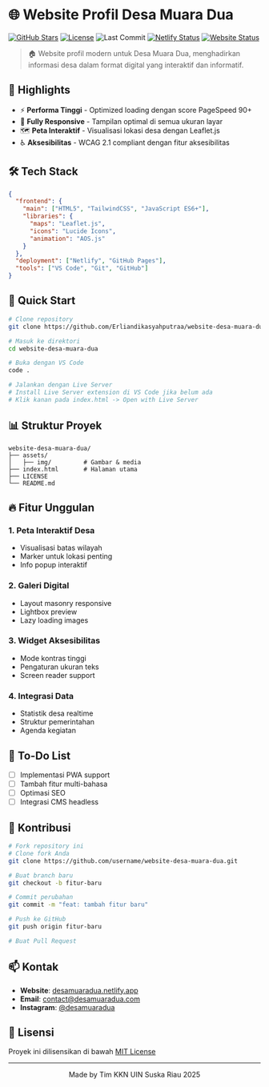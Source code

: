 # 🌐 Website Profil Desa Muara Dua

[![GitHub Stars](https://img.shields.io/github/stars/Erliandikasyahputraa/website-desa-muara-dua?style=flat-square)](https://github.com/Erliandikasyahputraa/website-desa-muara-dua/stargazers)
[![License](https://img.shields.io/github/license/Erliandikasyahputraa/website-desa-muara-dua?style=flat-square)](LICENSE)
![Last Commit](https://img.shields.io/github/last-commit/Erliandikasyahputraa/website-desa-muara-dua?style=flat-square)
[![Netlify Status](https://api.netlify.com/api/v1/badges/your-netlify-site-id/deploy-status)](https://your-netlify-site.netlify.app)
[![Website Status](https://img.shields.io/website?url=https://desamuaradua.netlify.app)](https://desamuaradua.netlify.app)

> 🏠 Website profil modern untuk Desa Muara Dua, menghadirkan informasi desa dalam format digital yang interaktif dan informatif.

## 🌟 Highlights

- ⚡ **Performa Tinggi** - Optimized loading dengan score PageSpeed 90+
- 📱 **Fully Responsive** - Tampilan optimal di semua ukuran layar
- 🗺️ **Peta Interaktif** - Visualisasi lokasi desa dengan Leaflet.js
- ♿ **Aksesibilitas** - WCAG 2.1 compliant dengan fitur aksesibilitas

## 🛠️ Tech Stack

```json
{
  "frontend": {
    "main": ["HTML5", "TailwindCSS", "JavaScript ES6+"],
    "libraries": {
      "maps": "Leaflet.js",
      "icons": "Lucide Icons",
      "animation": "AOS.js"
    }
  },
  "deployment": ["Netlify", "GitHub Pages"],
  "tools": ["VS Code", "Git", "GitHub"]
}
```

## 🚀 Quick Start

```bash
# Clone repository
git clone https://github.com/Erliandikasyahputraa/website-desa-muara-dua.git

# Masuk ke direktori
cd website-desa-muara-dua

# Buka dengan VS Code
code .

# Jalankan dengan Live Server
# Install Live Server extension di VS Code jika belum ada
# Klik kanan pada index.html -> Open with Live Server
```

## 📊 Struktur Proyek

```plaintext
website-desa-muara-dua/
├── assets/
│   ├── img/         # Gambar & media
├── index.html       # Halaman utama
├── LICENSE         
└── README.md
```

## 🔥 Fitur Unggulan

### 1. Peta Interaktif Desa
- Visualisasi batas wilayah
- Marker untuk lokasi penting
- Info popup interaktif

### 2. Galeri Digital
- Layout masonry responsive
- Lightbox preview
- Lazy loading images

### 3. Widget Aksesibilitas
- Mode kontras tinggi
- Pengaturan ukuran teks
- Screen reader support

### 4. Integrasi Data
- Statistik desa realtime
- Struktur pemerintahan
- Agenda kegiatan

## 📝 To-Do List

- [ ] Implementasi PWA support
- [ ] Tambah fitur multi-bahasa
- [ ] Optimasi SEO
- [ ] Integrasi CMS headless

## 🤝 Kontribusi

```bash
# Fork repository ini
# Clone fork Anda
git clone https://github.com/username/website-desa-muara-dua.git

# Buat branch baru
git checkout -b fitur-baru

# Commit perubahan
git commit -m "feat: tambah fitur baru"

# Push ke GitHub
git push origin fitur-baru

# Buat Pull Request
```

## 📫 Kontak

- **Website**: [desamuaradua.netlify.app](https://desamuaradua.netlify.app)
- **Email**: [contact@desamuaradua.com](mailto:contact@desamuaradua.com)
- **Instagram**: [@desamuaradua](https://instagram.com/desamuaradua)

## 📜 Lisensi

Proyek ini dilisensikan di bawah [MIT License](LICENSE)

---

<p align="center">Made by Tim KKN UIN Suska Riau 2025</p>